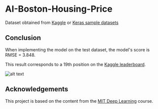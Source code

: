 # AI-Boston-Housing-Price

Dataset obtained from [Kaggle](https://www.kaggle.com/prasadperera/the-boston-housing-dataset/data?select=housing.csv) or [Keras sample datasets](https://storage.googleapis.com/tensorflow/tf-keras-datasets/boston_housing.npz) 


## Conclusion

When implementing the model on the test dataset, the model's score is RMSE = 3.848. 

This result corresponds to a 19th position on the [Kaggle leaderboard](https://www.kaggle.com/c/boston-housing/leaderboard).

![alt text](https://github.com/luis-a-miranda/AI-Boston-Housing-Price/blob/main/kaggle_leaderboard.PNG)

## Acknowledgements
This project is based on the content from the [MIT Deep Learning](https://deeplearning.mit.edu) course.
